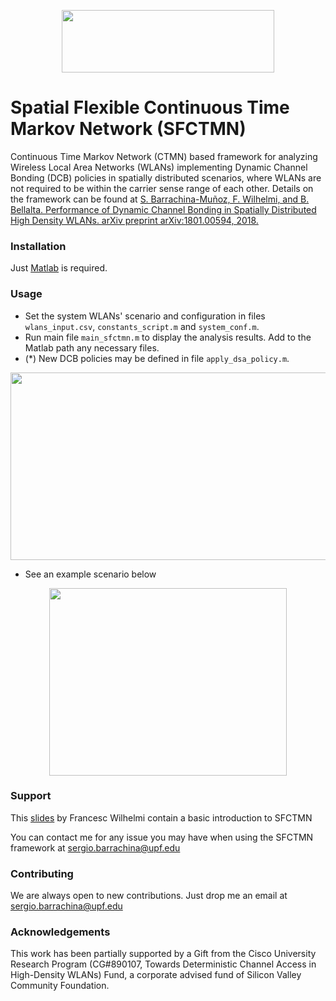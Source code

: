 <p align="center">
  <img src="https://github.com/sergiobarra/SFCTMN/blob/master/sfctmn_logo.png" width="340" height="100">
</p>

# Spatial Flexible Continuous Time Markov Network (SFCTMN)

Continuous Time Markov Network (CTMN) based framework for analyzing Wireless Local Area Networks (WLANs) implementing Dynamic Channel Bonding (DCB) policies in spatially distributed scenarios, where WLANs are not required to be within the carrier sense range of each other.
Details on the framework can be found at [S. Barrachina-Muñoz, F. Wilhelmi, and B. Bellalta. Performance of Dynamic Channel Bonding in Spatially Distributed High Density WLANs. arXiv preprint arXiv:1801.00594, 2018.](https://arxiv.org/pdf/1801.00594.pdf)

### Installation

Just [Matlab](https://www.mathworks.com/) is required.

### Usage
 
 * Set the system WLANs' scenario and configuration in files ```wlans_input.csv```, ```constants_script.m``` and ```system_conf.m```. 
 * Run main file ```main_sfctmn.m``` to display the analysis results. Add to the Matlab path any necessary files.
 * (*) New DCB policies may be defined in file ```apply_dsa_policy.m```.
 
 <p align="center">
<img src="https://github.com/sergiobarra/SFCTMN/blob/master/documentation/General%20flowchart.png" width="700" height="300">
</p>

 * See an example scenario below
 <p align="center">
<img src="https://github.com/sergiobarra/SFCTMN/blob/master/documentation/sfctmn_ctmn_example.png" width="380" height="300">
</p>

### Support

This [slides](https://github.com/sergiobarra/SFCTMN/blob/master/documentation/sfctmn_introductory_presentation.pdf) by Francesc Wilhelmi contain a basic introduction to SFCTMN

You can contact me for any issue you may have when using the SFCTMN framework at sergio.barrachina@upf.edu

### Contributing

We are always open to new contributions. Just drop me an email at sergio.barrachina@upf.edu

### Acknowledgements

This work has been partially supported by a Gift from the Cisco University Research Program (CG\#890107, Towards Deterministic Channel Access in High-Density WLANs) Fund, a corporate advised fund of Silicon Valley Community Foundation.

